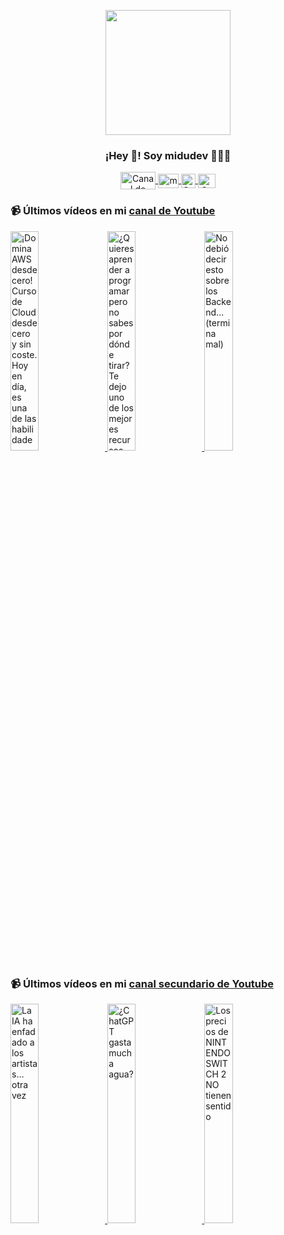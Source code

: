 <p align="center" width="300">
   <img align="center" width="200" src="https://user-images.githubusercontent.com/1561955/106762302-fda9de00-6635-11eb-99be-3ef744e60c0e.png" />
   <h3 align="center">¡Hey 👋! Soy midudev 👨🏻‍💻</h3>
</p>

<p align="center">
   <a href="https://twitch.tv/midudev" target="blank">
    <img align="center" src="https://upload.wikimedia.org/wikipedia/commons/c/ce/Twitch_logo_2019.svg" alt="Canal de Twitch de midudev" height="28px" width="56px" />
  </a>
  <span style="width: 8px;"> </span>
   <a href="https://youtube.com/midudev" target="blank">
    <img align="center" src="https://upload.wikimedia.org/wikipedia/commons/0/09/YouTube_full-color_icon_%282017%29.svg" alt="midudev" height="23px" width="33px" />
  </a>
  <span style="width: 8px;"> </span>
  <a href="https://instagram.com/midu.dev" target="blank">
    <img align="center" src="https://upload.wikimedia.org/wikipedia/commons/e/e7/Instagram_logo_2016.svg" alt="Canal de Instagram de midu.dev" height="23px" width="23px" />
  </a>
  <span style="width: 8px;"> </span>
  <a href="https://twitter.com/midudev" target="blank">
    <img align="center" src="https://upload.wikimedia.org/wikipedia/commons/thumb/6/6f/Logo_of_Twitter.svg/2491px-Logo_of_Twitter.svg.png" alt="Canal de Twitter de midudev" height="23px" width="28px" />
  </a>
</p>

### 📹 Últimos vídeos en mi [canal de Youtube](https://youtube.com/midudev?sub_confirmation=1)

<a href='https://youtu.be/gtAavhbBK-M' target='_blank'>
  <img width='30%' src='https://img.youtube.com/vi/gtAavhbBK-M/mqdefault.jpg' alt='¡Domina AWS desde cero! Curso de Cloud desde cero y sin coste.  Hoy en día, es una de las habilidade' />
</a>
<a href='https://youtu.be/C7PmMBPxiac' target='_blank'>
  <img width='30%' src='https://img.youtube.com/vi/C7PmMBPxiac/mqdefault.jpg' alt='¿Quieres aprender a programar pero no sabes por dónde tirar? Te dejo uno de los mejores recursos gra' />
</a>
<a href='https://youtu.be/r1NoA-9hNys' target='_blank'>
  <img width='30%' src='https://img.youtube.com/vi/r1NoA-9hNys/mqdefault.jpg' alt='No debió decir esto sobre los Backend... (termina mal)' />
</a>

### 📹 Últimos vídeos en mi [canal secundario de Youtube](https://youtube.com/midulive?sub_confirmation=1)

<a href='https://youtu.be/W_Fpw_hbAPg' target='_blank'>
  <img width='30%' src='https://img.youtube.com/vi/W_Fpw_hbAPg/mqdefault.jpg' alt='La IA ha enfadado a los artistas… otra vez' />
</a>
<a href='https://youtu.be/nS9azH15uEs' target='_blank'>
  <img width='30%' src='https://img.youtube.com/vi/nS9azH15uEs/mqdefault.jpg' alt='¿ChatGPT gasta mucha agua?' />
</a>
<a href='https://youtu.be/vuC4mrNbvxE' target='_blank'>
  <img width='30%' src='https://img.youtube.com/vi/vuC4mrNbvxE/mqdefault.jpg' alt='Los precios de NINTENDO SWITCH 2 NO tienen sentido' />
</a>